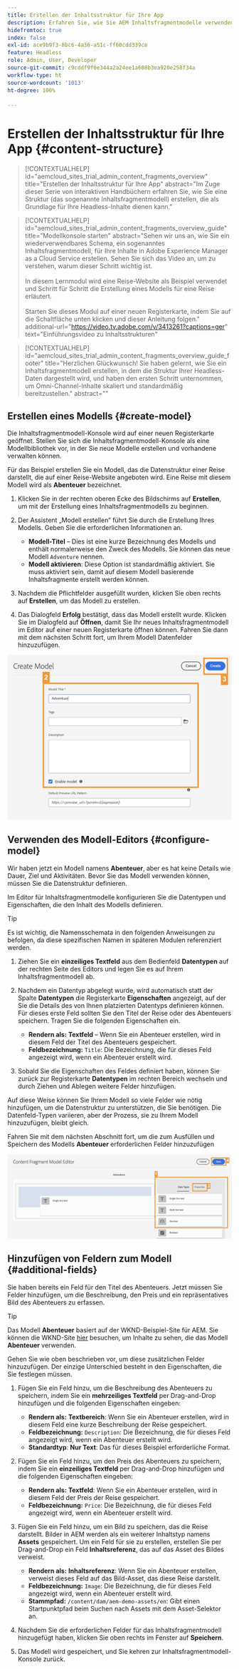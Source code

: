```yaml
---
title: Erstellen der Inhaltsstruktur für Ihre App
description: Erfahren Sie, wie Sie AEM Inhaltsfragmentmodelle verwenden können, um Ihre Inhaltsstruktur zu erstellen, die als Grundlage für Ihren Headless Content dient.
hidefromtoc: true
index: false
exl-id: ace9b9f3-8bc6-4a36-a51c-ff60cdd339ce
feature: Headless
role: Admin, User, Developer
source-git-commit: c9cddf9f0e344a2a24ee1a608b3ea920e258f34a
workflow-type: ht
source-wordcount: '1013'
ht-degree: 100%

---
```



# Erstellen der Inhaltsstruktur für Ihre App {#content-structure}

>[!CONTEXTUALHELP]
>id="aemcloud_sites_trial_admin_content_fragments_overview"
>title="Erstellen der Inhaltsstruktur für Ihre App"
>abstract="Im Zuge dieser Serie von interaktiven Handbüchern erfahren Sie, wie Sie eine Struktur (das sogenannte Inhaltsfragmentmodell) erstellen, die als Grundlage für Ihre Headless-Inhalte dienen kann."

>[!CONTEXTUALHELP]
>id="aemcloud_sites_trial_admin_content_fragments_overview_guide"
>title="Modellkonsole starten"
>abstract="Sehen wir uns an, wie Sie ein wiederverwendbares Schema, ein sogenanntes Inhaltsfragmentmodell, für Ihre Inhalte in Adobe Experience Manager as a Cloud Service erstellen. Sehen Sie sich das Video an, um zu verstehen, warum dieser Schritt wichtig ist. <br><br>In diesem Lernmodul wird eine Reise-Website als Beispiel verwendet und Schritt für Schritt die Erstellung eines Modells für eine Reise erläutert.<br><br>Starten Sie dieses Modul auf einer neuen Registerkarte, indem Sie auf die Schaltfläche unten klicken und dieser Anleitung folgen."
>additional-url="https://video.tv.adobe.com/v/3413261?captions=ger" text="Einführungsvideo zu Inhaltsstrukturen"

>[!CONTEXTUALHELP]
>id="aemcloud_sites_trial_admin_content_fragments_overview_guide_footer"
>title="Herzlichen Glückwunsch! Sie haben gelernt, wie Sie ein Inhaltsfragmentmodell erstellen, in dem die Struktur Ihrer Headless-Daten dargestellt wird, und haben den ersten Schritt unternommen, um Omni-Channel-Inhalte skaliert und standardmäßig bereitzustellen."
>abstract=""

## Erstellen eines Modells {#create-model}

Die Inhaltsfragmentmodell-Konsole wird auf einer neuen Registerkarte geöffnet. Stellen Sie sich die Inhaltsfragmentmodell-Konsole als eine Modellbibliothek vor, in der Sie neue Modelle erstellen und vorhandene verwalten können.

Für das Beispiel erstellen Sie ein Modell, das die Datenstruktur einer Reise darstellt, die auf einer Reise-Website angeboten wird. Eine Reise mit diesem Modell wird als **Abenteuer** bezeichnet.

1. Klicken Sie in der rechten oberen Ecke des Bildschirms auf **Erstellen**, um mit der Erstellung eines Inhaltsfragmentmodells zu beginnen.

1. Der Assistent „Modell erstellen“ führt Sie durch die Erstellung Ihres Modells. Geben Sie die erforderlichen Informationen an.

   * **Modell-Titel** – Dies ist eine kurze Bezeichnung des Modells und enthält normalerweise den Zweck des Modells. Sie können das neue Modell `Adventure` nennen.
   * **Modell aktivieren**: Diese Option ist standardmäßig aktiviert. Sie muss aktiviert sein, damit auf diesem Modell basierende Inhaltsfragmente erstellt werden können.

1. Nachdem die Pflichtfelder ausgefüllt wurden, klicken Sie oben rechts auf **Erstellen**, um das Modell zu erstellen.

1. Das Dialogfeld **Erfolg** bestätigt, dass das Modell erstellt wurde. Klicken Sie im Dialogfeld auf **Öffnen**, damit Sie Ihr neues Inhaltsfragmentmodell im Editor auf einer neuen Registerkarte öffnen können. Fahren Sie dann mit dem nächsten Schritt fort, um Ihrem Modell Datenfelder hinzuzufügen.

![Schritte 2 und 3 zum Erstellen eines Inhaltsfragmentmodells](assets/do-not-localize/create-model.png)

## Verwenden des Modell-Editors {#configure-model}

Wir haben jetzt ein Modell namens **Abenteuer**, aber es hat keine Details wie Dauer, Ziel und Aktivitäten. Bevor Sie das Modell verwenden können, müssen Sie die Datenstruktur definieren.

Im Editor für Inhaltsfragmentmodelle konfigurieren Sie die Datentypen und Eigenschaften, die den Inhalt des Modells definieren.

>[!TIP]
>
>Es ist wichtig, die Namensschemata in den folgenden Anweisungen zu befolgen, da diese spezifischen Namen in späteren Modulen referenziert werden.

1. Ziehen Sie ein **einzeiliges Textfeld** aus dem Bedienfeld **Datentypen** auf der rechten Seite des Editors und legen Sie es auf Ihrem Inhaltsfragmentmodell ab.

1. Nachdem ein Datentyp abgelegt wurde, wird automatisch statt der Spalte **Datentypen** die Registerkarte **Eigenschaften** angezeigt, auf der Sie die Details des von Ihnen platzierten Datentyps definieren können. Für dieses erste Feld sollten Sie den Titel der Reise oder des Abenteuers speichern. Tragen Sie die folgenden Eigenschaften ein.

   * **Rendern als:** **Textfeld** – Wenn Sie ein Abenteuer erstellen, wird in diesem Feld der Titel des Abenteuers gespeichert.
   * **Feldbezeichnung:** `Title`: Die Bezeichnung, die für dieses Feld angezeigt wird, wenn ein Abenteuer erstellt wird.

1. Sobald Sie die Eigenschaften des Feldes definiert haben, können Sie zurück zur Registerkarte **Datentypen** im rechten Bereich wechseln und durch Ziehen und Ablegen weitere Felder hinzufügen.

Auf diese Weise können Sie Ihrem Modell so viele Felder wie nötig hinzufügen, um die Datenstruktur zu unterstützen, die Sie benötigen. Die Datenfeld-Typen variieren, aber der Prozess, sie zu Ihrem Modell hinzuzufügen, bleibt gleich.

Fahren Sie mit dem nächsten Abschnitt fort, um die zum Ausfüllen und Speichern des Modells **Abenteuer** erforderlichen Felder hinzuzufügen

![Schritte 1, 2 und 3 zum Hinzufügen von Feldern zum Modell](assets/do-not-localize/define-model-fields.png)

## Hinzufügen von Feldern zum Modell {#additional-fields}

Sie haben bereits ein Feld für den Titel des Abenteuers. Jetzt müssen Sie Felder hinzufügen, um die Beschreibung, den Preis und ein repräsentatives Bild des Abenteuers zu erfassen.

>[!TIP]
>
>Das Modell **Abenteuer** basiert auf der WKND-Beispiel-Site für AEM. Sie können die WKND-Site [hier](https://wknd.site/us/en/adventures/yosemite-backpacking.html) besuchen, um Inhalte zu sehen, die das Modell **Abenteuer** verwenden.

Gehen Sie wie oben beschrieben vor, um diese zusätzlichen Felder hinzuzufügen. Der einzige Unterschied besteht in den Eigenschaften, die Sie festlegen müssen.

1. Fügen Sie ein Feld hinzu, um die Beschreibung des Abenteuers zu speichern, indem Sie ein **mehrzeiliges Textfeld** per Drag-and-Drop hinzufügen und die folgenden Eigenschaften eingeben:

   * **Rendern als:** **Textbereich**: Wenn Sie ein Abenteuer erstellen, wird in diesem Feld eine kurze Beschreibung der Reise gespeichert.
   * **Feldbezeichnung:** `Description`: Die Bezeichnung, die für dieses Feld angezeigt wird, wenn ein Abenteuer erstellt wird.
   * **Standardtyp**: **Nur Text**: Das für dieses Beispiel erforderliche Format.

1. Fügen Sie ein Feld hinzu, um den Preis des Abenteuers zu speichern, indem Sie ein **einzeiliges Textfeld** per Drag-and-Drop hinzufügen und die folgenden Eigenschaften eingeben:

   * **Rendern als:** **Textfeld**: Wenn Sie ein Abenteuer erstellen, wird in diesem Feld der Preis der Reise gespeichert.
   * **Feldbezeichnung:** `Price`: Die Bezeichnung, die für dieses Feld angezeigt wird, wenn ein Abenteuer erstellt wird.

1. Fügen Sie ein Feld hinzu, um ein Bild zu speichern, das die Reise darstellt. Bilder in AEM werden als ein weiterer Inhaltstyp namens **Assets** gespeichert. Um ein Feld für sie zu erstellen, erstellen Sie per Drag-and-Drop ein Feld **Inhaltsreferenz**, das auf das Asset des Bildes verweist.

   * **Rendern als:** **Inhaltsreferenz**: Wenn Sie ein Abenteuer erstellen, verweist dieses Feld auf das Bild-Asset, das diese Reise darstellt.
   * **Feldbezeichnung:** `Image`: Die Bezeichnung, die für dieses Feld angezeigt wird, wenn ein Abenteuer erstellt wird.
   * **Stammpfad:** `/content/dam/aem-demo-assets/en`: Gibt einen Startpunktpfad beim Suchen nach Assets mit dem Asset-Selektor an.

1. Nachdem Sie die erforderlichen Felder für das Inhaltsfragmentmodell hinzugefügt haben, klicken Sie oben rechts im Fenster auf **Speichern**.

1. Das Modell wird gespeichert, und Sie kehren zur Inhaltsfragmentmodell-Konsole zurück.
